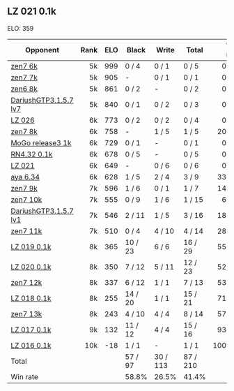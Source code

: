 ## LZ 021 0.1k ##

ELO: 359

Opponent | Rank | ELO | Black | Write | Total | Win rate
---------|-----:|----:|-------|-------|-------|-------:
[zen7 6k](zen7%206k.md) | 5k | 999 | 0 / 4 | 0 / 1 | 0 / 5 | 0.0%
[zen7 7k](zen7%207k.md) | 5k | 905 | - | 0 / 1 | 0 / 1 | 0.0%
[zen6 8k](zen6%208k.md) | 5k | 861 | 0 / 2 | - | 0 / 2 | 0.0%
[DariushGTP3.1.5.7 lv7](DariushGTP3.1.5.7%20lv7.md) | 5k | 840 | 0 / 1 | 0 / 2 | 0 / 3 | 0.0%
[LZ 026](LZ%20026.md) | 6k | 773 | 0 / 2 | 0 / 2 | 0 / 4 | 0.0%
[zen7 8k](zen7%208k.md) | 6k | 758 | - | 1 / 5 | 1 / 5 | 20.0%
[MoGo release3 1k](MoGo%20release3%201k.md) | 6k | 729 | 0 / 1 | - | 0 / 1 | 0.0%
[RN4.32 0.1k](RN4.32%200.1k.md) | 6k | 678 | 0 / 5 | - | 0 / 5 | 0.0%
[LZ 021](LZ%20021.md) | 6k | 649 | - | 0 / 6 | 0 / 6 | 0.0%
[aya 6.34](aya%206.34.md) | 6k | 628 | 1 / 5 | 2 / 4 | 3 / 9 | 33.3%
[zen7 9k](zen7%209k.md) | 7k | 596 | 1 / 6 | 0 / 1 | 1 / 7 | 14.3%
[zen7 10k](zen7%2010k.md) | 7k | 555 | 0 / 9 | 1 / 6 | 1 / 15 | 6.7%
[DariushGTP3.1.5.7 lv1](DariushGTP3.1.5.7%20lv1.md) | 7k | 546 | 2 / 11 | 1 / 5 | 3 / 16 | 18.8%
[zen7 11k](zen7%2011k.md) | 7k | 510 | 0 / 4 | 4 / 10 | 4 / 14 | 28.6%
[LZ 019 0.1k](LZ%20019%200.1k.md) | 8k | 365 | 10 / 23 | 6 / 6 | 16 / 29 | 55.2%
[LZ 020 0.1k](LZ%20020%200.1k.md) | 8k | 350 | 7 / 12 | 5 / 11 | 12 / 23 | 52.2%
[zen7 12k](zen7%2012k.md) | 8k | 337 | 6 / 12 | 1 / 1 | 7 / 13 | 53.8%
[LZ 018 0.1k](LZ%20018%200.1k.md) | 8k | 255 | 14 / 20 | 1 / 1 | 15 / 21 | 71.4%
[zen7 13k](zen7%2013k.md) | 8k | 243 | 4 / 10 | 4 / 4 | 8 / 14 | 57.1%
[LZ 017 0.1k](LZ%20017%200.1k.md) | 9k | 132 | 11 / 12 | 4 / 4 | 15 / 16 | 93.8%
[LZ 016 0.1k](LZ%20016%200.1k.md) | 10k | -18 | 1 / 1 | - | 1 / 1 | 100.0%
Total | | | 57 / 97 | 30 / 113 | 87 / 210 | 
Win rate| | | 58.8% | 26.5% | 41.4% | 
